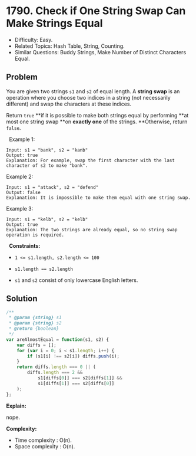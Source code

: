 # 1790. Check if One String Swap Can Make Strings Equal

- Difficulty: Easy.
- Related Topics: Hash Table, String, Counting.
- Similar Questions: Buddy Strings, Make Number of Distinct Characters Equal.

## Problem

You are given two strings `s1` and `s2` of equal length. A **string swap** is an operation where you choose two indices in a string (not necessarily different) and swap the characters at these indices.

Return `true` **if it is possible to make both strings equal by performing **at most one string swap **on **exactly one** of the strings. **Otherwise, return `false`.

 
Example 1:

```
Input: s1 = "bank", s2 = "kanb"
Output: true
Explanation: For example, swap the first character with the last character of s2 to make "bank".
```

Example 2:

```
Input: s1 = "attack", s2 = "defend"
Output: false
Explanation: It is impossible to make them equal with one string swap.
```

Example 3:

```
Input: s1 = "kelb", s2 = "kelb"
Output: true
Explanation: The two strings are already equal, so no string swap operation is required.
```

 
**Constraints:**


	
- `1 <= s1.length, s2.length <= 100`
	
- `s1.length == s2.length`
	
- `s1` and `s2` consist of only lowercase English letters.



## Solution

```javascript
/**
 * @param {string} s1
 * @param {string} s2
 * @return {boolean}
 */
var areAlmostEqual = function(s1, s2) {
    var diffs = [];
    for (var i = 0; i < s1.length; i++) {
        if (s1[i] !== s2[i]) diffs.push(i);
    }
    return diffs.length === 0 || (
        diffs.length === 2 &&
            s1[diffs[0]] === s2[diffs[1]] &&
            s1[diffs[1]] === s2[diffs[0]]
    );
};
```

**Explain:**

nope.

**Complexity:**

* Time complexity : O(n).
* Space complexity : O(n).
